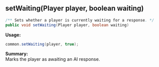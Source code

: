 ## setWaiting(Player player, boolean waiting)

```java
/** Sets whether a player is currently waiting for a response. */
public void setWaiting(Player player, boolean waiting)
```

**Usage:**
```java
common.setWaiting(player, true);
```

**Summary:**  
Marks the player as awaiting an AI response.
